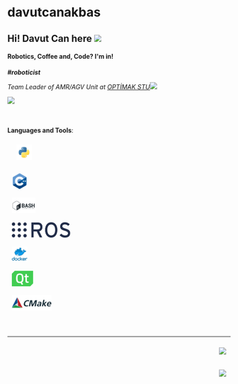 # davutcanakbas

## Hi! Davut Can here <img src="https://media.tenor.com/images/fe6ba816516dec7dcf217454510bdecb/tenor.gif" width="45">

#### Robotics, Coffee and, Code? I'm in!

**_\#roboticist_**

_Team Leader of AMR/AGV Unit at [OPTİMAK STU](https://www.linkedin.com/company/optimak-stu/)_<img src="https://media.giphy.com/media/WUlplcMpOCEmTGBtBW/giphy.gif" width="30"><br>


<div>
    <a href="https://github.com/davutcanakbas">
        <img height="25" src="https://img.shields.io/github/followers/davutcanakbas?label=follow&style=social">
    </a>
</div><br><br>


**Languages and Tools**:

<div class="row">
    <div class="column" align="left" height="35" style="margin: 10px 10px 10px 10px;">
        <a href="https://www.python.org/">
        <img align="left" height="35" style="margin: 10px 10px 10px 10px;" src="https://raw.githubusercontent.com/davutcanakbas/davutcanakbas/master/assets/img/python.png">
        </a>
    </div>
    <div class="column">
        <a href="https://isocpp.org/">
            <img align="left" height="35" style="margin: 10px 10px 10px 10px;" src="https://raw.githubusercontent.com/davutcanakbas/davutcanakbas/master/assets/img/cpp.png">
        </a>
    </div>
    <div class="column">
        <a href="https://www.gnu.org/software/bash/">
            <img align="left" height="35" style="margin: 10px 10px 10px 10px;" src="https://raw.githubusercontent.com/davutcanakbas/davutcanakbas/master/assets/img/bash.png">
        </a>
    </div>
    <div class="column">
        <a href="https://www.ros.org/">
            <img align="left" height="35" style="margin: 10px 10px 10px 10px;" src="https://raw.githubusercontent.com/davutcanakbas/davutcanakbas/master/assets/img/ros.svg">
        </a>
    </div>
    <div class="column">
        <a href="https://www.docker.com/">
            <img align="left" height="35" style="margin: 10px 10px 10px 10px;" src="https://raw.githubusercontent.com/davutcanakbas/davutcanakbas/master/assets/img/docker.png">
        </a>
    </div>
    <div class="column">
        <a href="https://www.qt.io/">
            <img align="left" height="35" style="margin: 10px 10px 10px 10px;" src="https://raw.githubusercontent.com/davutcanakbas/davutcanakbas/master/assets/img/qt.png">
        </a>
    </div>
    <div class="column">
        <a href="https://cmake.org/">
            <img align="left" height="35" style="margin: 10px 10px 10px 10px;" src="https://raw.githubusercontent.com/davutcanakbas/davutcanakbas/master/assets/img/cmake.png">
        </a>
    </div>

</div>
<br><br>

---

<div class="row">
    <div class="column">
        <a href="https://www.linkedin.com/in/akbasdavutcan/">
            <img align="right" style="display:block;margin:10px 10px 10px 10px;" height="30" src="https://raw.githubusercontent.com/nocoinman/nocoinman/master/assets/img/linkedin.png">
        </a>
    </div>
<div class="column">
        <a href="mailto:akbasdavutcan@gmail.com">
            <img align="right" style="display:block;margin:10px 10px 10px 10px;" height="30" src="https://raw.githubusercontent.com/nocoinman/nocoinman/master/assets/img/gmail.png">
        </a>
    </div>







